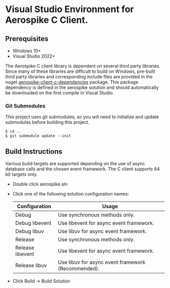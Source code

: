# Visual Studio Environment for Aerospike C Client.

## Prerequisites

- Windows 10+
- Visual Studio 2022+

The Aerospike C client library is dependent on several third party libraries.
Since many of these libraries are difficult to build on Windows, pre-built 
third party libraries and corresponding include files are provided in the nuget
[aerospike-client-c-dependencies](https://www.nuget.org/packages/aerospike-client-c-dependencies)
package.  This package dependency is defined in the aerospike solution and should
automatically be downloaded on the first compile in Visual Studio.

### Git Submodules

This project uses git submodules, so you will need to initialize and update 
submodules before building this project.

	$ cd ..
	$ git submodule update --init

## Build Instructions

Various build targets are supported depending on the use of async database
calls and the chosen event framework.  The C client supports 64 bit targets only.

- Double click aerospike.sln
- Click one of the following solution configuration names:

	Configuration    | Usage
	---------------- | -----
	Debug            | Use synchronous methods only.
	Debug libevent   | Use libevent for async event framework.
	Debug libuv      | Use libuv for async event framework.
	Release          | Use synchronous methods only.
	Release libevent | Use libevent for async event framework.
	Release libuv    | Use libuv for async event framework (Recommended).

- Click Build -> Build Solution
